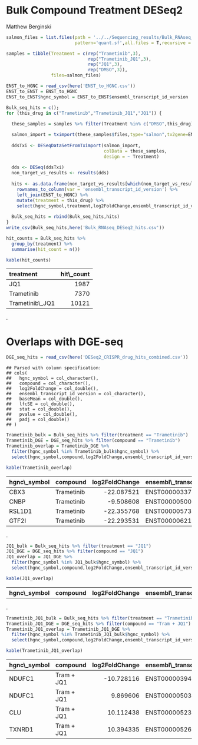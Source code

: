 Bulk Compound Treatment DESeq2
================
Matthew Berginski

``` r
salmon_files = list.files(path = '../../Sequencing_results/Bulk_RNAseq_drug_treatments/salmon_alignment/',
                          pattern='quant.sf',all.files = T,recursive = T, full.names = T)

samples = tibble(Treatment = c(rep("Trametinib",3), 
                               rep("Trametinib_JQ1",3),
                               rep("JQ1",3),
                               rep("DMSO",3)),
                 files=salmon_files)

ENST_to_HGNC = read_csv(here('ENST_to_HGNC.csv'))
ENST_to_ENST = ENST_to_HGNC
ENST_to_ENST$hgnc_symbol = ENST_to_ENST$ensembl_transcript_id_version

Bulk_seq_hits = c();
for (this_drug in c("Trametinib","Trametinib_JQ1","JQ1")) {
  
  these_samples = samples %>% filter(Treatment %in% c("DMSO",this_drug))

  salmon_import = tximport(these_samples$files,type="salmon",tx2gene=ENST_to_ENST)
  
  ddsTxi <- DESeqDataSetFromTximport(salmon_import,
                                     colData = these_samples,
                                     design = ~ Treatment)
  
  dds <- DESeq(ddsTxi)
  non_target_vs_results <- results(dds)
  
  hits <- as.data.frame(non_target_vs_results[which(non_target_vs_results$padj < 0.05),]) %>%
    rownames_to_column(var = 'ensembl_transcript_id_version') %>%
    left_join(ENST_to_HGNC) %>%
    mutate(treatment = this_drug) %>%
    select(hgnc_symbol,treatment,log2FoldChange,ensembl_transcript_id_version,everything())
  
  Bulk_seq_hits = rbind(Bulk_seq_hits,hits)
}
write_csv(Bulk_seq_hits,here('Bulk_RNAseq_DESeq2_hits.csv'))
```

``` r
hit_counts = Bulk_seq_hits %>%
  group_by(treatment) %>%
  summarise(hit_count = n())

kable(hit_counts)
```

<table>
<thead>
<tr>
<th style="text-align:left;">
treatment
</th>
<th style="text-align:right;">
hit\_count
</th>
</tr>
</thead>
<tbody>
<tr>
<td style="text-align:left;">
JQ1
</td>
<td style="text-align:right;">
1987
</td>
</tr>
<tr>
<td style="text-align:left;">
Trametinib
</td>
<td style="text-align:right;">
7370
</td>
</tr>
<tr>
<td style="text-align:left;">
Trametinib\_JQ1
</td>
<td style="text-align:right;">
10121
</td>
</tr>
</tbody>
</table>
.

Overlaps with DGE-seq
=====================

``` r
DGE_seq_hits = read_csv(here('DESeq2_CRISPR_drug_hits_combined.csv'))
```

    ## Parsed with column specification:
    ## cols(
    ##   hgnc_symbol = col_character(),
    ##   compound = col_character(),
    ##   log2FoldChange = col_double(),
    ##   ensembl_transcript_id_version = col_character(),
    ##   baseMean = col_double(),
    ##   lfcSE = col_double(),
    ##   stat = col_double(),
    ##   pvalue = col_double(),
    ##   padj = col_double()
    ## )

``` r
Trametinib_bulk = Bulk_seq_hits %>% filter(treatment == "Trametinib")
Trametinib_DGE = DGE_seq_hits %>% filter(compound == "Trametinib")
Trametinib_overlap = Trametinib_DGE %>% 
  filter(hgnc_symbol %in% Trametinib_bulk$hgnc_symbol) %>%
  select(hgnc_symbol,compound,log2FoldChange,ensembl_transcript_id_version,everything())

kable(Trametinib_overlap)
```

<table>
<thead>
<tr>
<th style="text-align:left;">
hgnc\_symbol
</th>
<th style="text-align:left;">
compound
</th>
<th style="text-align:right;">
log2FoldChange
</th>
<th style="text-align:left;">
ensembl\_transcript\_id\_version
</th>
<th style="text-align:right;">
baseMean
</th>
<th style="text-align:right;">
lfcSE
</th>
<th style="text-align:right;">
stat
</th>
<th style="text-align:right;">
pvalue
</th>
<th style="text-align:right;">
padj
</th>
</tr>
</thead>
<tbody>
<tr>
<td style="text-align:left;">
CBX3
</td>
<td style="text-align:left;">
Trametinib
</td>
<td style="text-align:right;">
-22.087521
</td>
<td style="text-align:left;">
ENST00000337620.8
</td>
<td style="text-align:right;">
24.04756
</td>
<td style="text-align:right;">
3.193074
</td>
<td style="text-align:right;">
-6.917323
</td>
<td style="text-align:right;">
0.00e+00
</td>
<td style="text-align:right;">
0.0000000
</td>
</tr>
<tr>
<td style="text-align:left;">
CNBP
</td>
<td style="text-align:left;">
Trametinib
</td>
<td style="text-align:right;">
-9.508608
</td>
<td style="text-align:left;">
ENST00000500450.6
</td>
<td style="text-align:right;">
68.29618
</td>
<td style="text-align:right;">
2.285941
</td>
<td style="text-align:right;">
-4.159603
</td>
<td style="text-align:right;">
3.19e-05
</td>
<td style="text-align:right;">
0.0325381
</td>
</tr>
<tr>
<td style="text-align:left;">
RSL1D1
</td>
<td style="text-align:left;">
Trametinib
</td>
<td style="text-align:right;">
-22.355768
</td>
<td style="text-align:left;">
ENST00000573618.5
</td>
<td style="text-align:right;">
29.64767
</td>
<td style="text-align:right;">
3.191343
</td>
<td style="text-align:right;">
-7.005128
</td>
<td style="text-align:right;">
0.00e+00
</td>
<td style="text-align:right;">
0.0000000
</td>
</tr>
<tr>
<td style="text-align:left;">
GTF2I
</td>
<td style="text-align:left;">
Trametinib
</td>
<td style="text-align:right;">
-22.293531
</td>
<td style="text-align:left;">
ENST00000621040.4
</td>
<td style="text-align:right;">
28.00058
</td>
<td style="text-align:right;">
3.191485
</td>
<td style="text-align:right;">
-6.985317
</td>
<td style="text-align:right;">
0.00e+00
</td>
<td style="text-align:right;">
0.0000000
</td>
</tr>
</tbody>
</table>
.

``` r
JQ1_bulk = Bulk_seq_hits %>% filter(treatment == "JQ1")
JQ1_DGE = DGE_seq_hits %>% filter(compound == "JQ1")
JQ1_overlap = JQ1_DGE %>% 
  filter(hgnc_symbol %in% JQ1_bulk$hgnc_symbol) %>%
  select(hgnc_symbol,compound,log2FoldChange,ensembl_transcript_id_version,everything())

kable(JQ1_overlap)
```

<table>
<thead>
<tr>
<th style="text-align:left;">
hgnc\_symbol
</th>
<th style="text-align:left;">
compound
</th>
<th style="text-align:right;">
log2FoldChange
</th>
<th style="text-align:left;">
ensembl\_transcript\_id\_version
</th>
<th style="text-align:right;">
baseMean
</th>
<th style="text-align:right;">
lfcSE
</th>
<th style="text-align:right;">
stat
</th>
<th style="text-align:right;">
pvalue
</th>
<th style="text-align:right;">
padj
</th>
</tr>
</thead>
<tbody>
<tr>
</tr>
</tbody>
</table>
.

``` r
Trametinib_JQ1_bulk = Bulk_seq_hits %>% filter(treatment == "Trametinib_JQ1")
Trametinib_JQ1_DGE = DGE_seq_hits %>% filter(compound == "Tram + JQ1")
Trametinib_JQ1_overlap = Trametinib_JQ1_DGE %>% 
  filter(hgnc_symbol %in% Trametinib_JQ1_bulk$hgnc_symbol) %>%
  select(hgnc_symbol,compound,log2FoldChange,ensembl_transcript_id_version,everything())

kable(Trametinib_JQ1_overlap)
```

<table>
<thead>
<tr>
<th style="text-align:left;">
hgnc\_symbol
</th>
<th style="text-align:left;">
compound
</th>
<th style="text-align:right;">
log2FoldChange
</th>
<th style="text-align:left;">
ensembl\_transcript\_id\_version
</th>
<th style="text-align:right;">
baseMean
</th>
<th style="text-align:right;">
lfcSE
</th>
<th style="text-align:right;">
stat
</th>
<th style="text-align:right;">
pvalue
</th>
<th style="text-align:right;">
padj
</th>
</tr>
</thead>
<tbody>
<tr>
<td style="text-align:left;">
NDUFC1
</td>
<td style="text-align:left;">
Tram + JQ1
</td>
<td style="text-align:right;">
-10.728116
</td>
<td style="text-align:left;">
ENST00000394225.6
</td>
<td style="text-align:right;">
161.73668
</td>
<td style="text-align:right;">
2.300238
</td>
<td style="text-align:right;">
-4.663916
</td>
<td style="text-align:right;">
3.10e-06
</td>
<td style="text-align:right;">
0.0046620
</td>
</tr>
<tr>
<td style="text-align:left;">
NDUFC1
</td>
<td style="text-align:left;">
Tram + JQ1
</td>
<td style="text-align:right;">
9.869606
</td>
<td style="text-align:left;">
ENST00000503453.5
</td>
<td style="text-align:right;">
83.24251
</td>
<td style="text-align:right;">
2.318026
</td>
<td style="text-align:right;">
4.257763
</td>
<td style="text-align:right;">
2.06e-05
</td>
<td style="text-align:right;">
0.0206850
</td>
</tr>
<tr>
<td style="text-align:left;">
CLU
</td>
<td style="text-align:left;">
Tram + JQ1
</td>
<td style="text-align:right;">
10.112438
</td>
<td style="text-align:left;">
ENST00000523500.5
</td>
<td style="text-align:right;">
98.21545
</td>
<td style="text-align:right;">
2.311465
</td>
<td style="text-align:right;">
4.374904
</td>
<td style="text-align:right;">
1.21e-05
</td>
<td style="text-align:right;">
0.0136914
</td>
</tr>
<tr>
<td style="text-align:left;">
TXNRD1
</td>
<td style="text-align:left;">
Tram + JQ1
</td>
<td style="text-align:right;">
10.394335
</td>
<td style="text-align:left;">
ENST00000526691.5
</td>
<td style="text-align:right;">
119.41084
</td>
<td style="text-align:right;">
2.319913
</td>
<td style="text-align:right;">
4.480485
</td>
<td style="text-align:right;">
7.40e-06
</td>
<td style="text-align:right;">
0.0095922
</td>
</tr>
</tbody>
</table>
